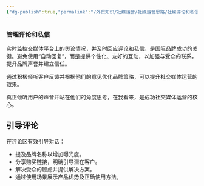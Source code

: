 ```yaml
---
{"dg-publish":true,"permalink":"/外贸知识/社媒运营/社媒运营思路/社媒评论和私信/"}
---
```


### 管理评论和私信

实时监控交媒体平台上的舆论情况，并及时回应评论和私信，是国际品牌成功的关键。避免使用“自动回复”，而是提供个性化、友好的互动，以加强与受众的联系，提升品牌声誉并建立信任。

通过积极倾听客户反馈并根据他们的意见优化品牌策略，可以提升社交媒体运营的效果。

真正倾听用户的声音并站在他们的角度思考，在我看来，是成功社交媒体运营的核心。

## 引导评论

在评论区有效引导对话：

- 提及品牌名称以增加曝光度。
- 分享购买链接，明确引导潜在客户。
- 解决受众的顾虑并提供解决方案。
- 通过使用场景展示产品优势及正确使用方法。